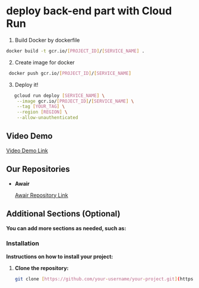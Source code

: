 # deploy back-end part with Cloud Run

1. Build Docker by dockerfile

```bash
docker build -t gcr.io/[PROJECT_ID]/[SERVICE_NAME] .
```

2. Create image for docker

```bash
 docker push gcr.io/[PROJECT_ID]/[SERVICE_NAME]
```

3. Deploy it!

```bash
   gcloud run deploy [SERVICE_NAME] \
    --image gcr.io/[PROJECT_ID]/[SERVICE_NAME] \
    --tag [YOUR_TAG] \
    --region [REGION] \
    --allow-unauthenticated
```

## Video Demo

[Video Demo Link](https://youtu.be/bK7u9zx-y_o)

## Our Repositories

- **Awair**

   [Awair Repository Link]([https://github.com/your-username/awair](https://github.com/RizkyFahrizal/capstone-project-C242-PS434/edit/main/cc/capstone-pawon-backend))

## Additional Sections (Optional)

**You can add more sections as needed, such as:**

### Installation

**Instructions on how to install your project:**

1. **Clone the repository:**
   ```bash
   git clone [https://github.com/your-username/your-project.git](https://github.com/your-username/your-project.git)
